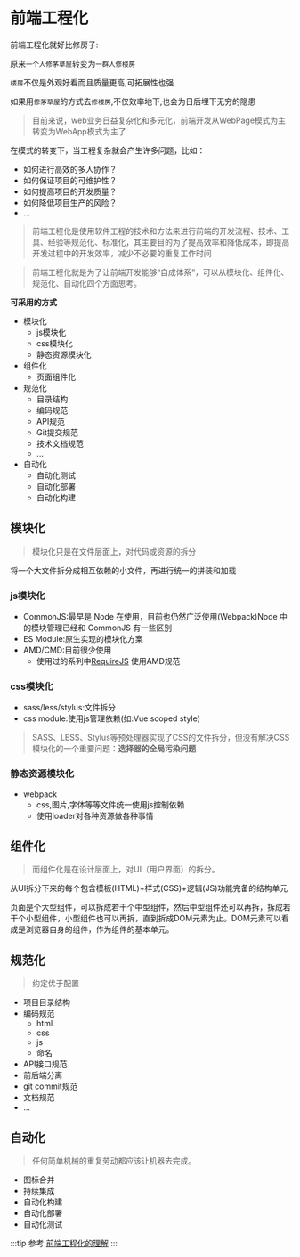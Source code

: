 # 前端工程化

前端工程化就好比修房子:

原来``一个人修茅草屋``转变为``一群人修楼房``

``楼房``不仅是外观好看而且质量更高,可拓展性也强

如果用``修茅草屋``的方式去``修楼房``,不仅效率地下,也会为日后埋下无穷的隐患

>目前来说，web业务日益复杂化和多元化，前端开发从WebPage模式为主转变为WebApp模式为主了

在模式的转变下，当工程复杂就会产生许多问题，比如：
* 如何进行高效的多人协作？
* 如何保证项目的可维护性？
* 如何提高项目的开发质量？
* 如何降低项目生产的风险？
* ...

>前端工程化是使用软件工程的技术和方法来进行前端的开发流程、技术、工具、经验等规范化、标准化，其主要目的为了提高效率和降低成本，即提高开发过程中的开发效率，减少不必要的重复工作时间

>前端工程化就是为了让前端开发能够“自成体系”，可以从模块化、组件化、规范化、自动化四个方面思考。

**可采用的方式**
* 模块化
  * js模块化
  * css模块化
  * 静态资源模块化
* 组件化
  * 页面组件化
* 规范化
  * 目录结构
  * 编码规范
  * API规范
  * Git提交规范
  * 技术文档规范
  * ...
* 自动化
  * 自动化测试
  * 自动化部署
  * 自动化构建

## 模块化
>模块化只是在文件层面上，对代码或资源的拆分

将一个大文件拆分成相互依赖的小文件，再进行统一的拼装和加载

### js模块化
* CommonJS:最早是 Node 在使用，目前也仍然广泛使用(Webpack)Node 中的模块管理已经和 CommonJS 有一些区别
* ES Module:原生实现的模块化方案
* AMD/CMD:目前很少使用
  * 使用过的系列中[RequireJS](https://requirejs.org/) 使用AMD规范
### css模块化
* sass/less/stylus:文件拆分
* css module:使用js管理依赖(如:Vue scoped style)

>SASS、LESS、Stylus等预处理器实现了CSS的文件拆分，但没有解决CSS模块化的一个重要问题：**选择器的全局污染问题**

### 静态资源模块化
* webpack
  * css,图片,字体等等文件统一使用js控制依赖
  * 使用loader对各种资源做各种事情

## 组件化
>而组件化是在设计层面上，对UI（用户界面）的拆分。

从UI拆分下来的每个包含模板(HTML)+样式(CSS)+逻辑(JS)功能完备的结构单元

页面是个大型组件，可以拆成若干个中型组件，然后中型组件还可以再拆，拆成若干个小型组件，小型组件也可以再拆，直到拆成DOM元素为止。DOM元素可以看成是浏览器自身的组件，作为组件的基本单元。
## 规范化
>约定优于配置

* 项目目录结构
* 编码规范
  * html
  * css
  * js
  * 命名
* API接口规范
* 前后端分离
* git commit规范
* 文档规范
* ...
## 自动化
>任何简单机械的重复劳动都应该让机器去完成。

* 图标合并
* 持续集成
* 自动化构建
* 自动化部署
* 自动化测试

:::tip 参考
[前端工程化的理解](https://www.jianshu.com/p/88ed70476adb)
:::

<comment/>
<tongji/>